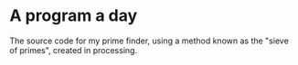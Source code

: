 # A program a day
The source code for my prime finder, using a method known as the "sieve of primes", created in processing.
